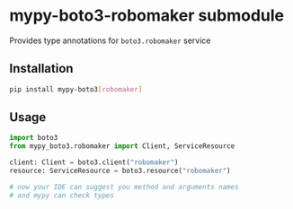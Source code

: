# mypy-boto3-robomaker submodule

Provides type annotations for `boto3.robomaker` service

## Installation

```bash
pip install mypy-boto3[robomaker]
```

## Usage

```python
import boto3
from mypy_boto3.robomaker import Client, ServiceResource

client: Client = boto3.client("robomaker")
resource: ServiceResource = boto3.resource("robomaker")

# now your IDE can suggest you method and arguments names
# and mypy can check types
```

